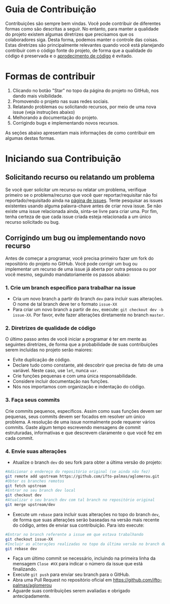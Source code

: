 # Guia de Contribuição

Contribuições são sempre bem vindas. Você pode contribuir de diferentes formas como são descritas a seguir.
No entanto, para manter a qualidade do projeto existem algumas diretrizes que precisamos que os colaboradores siga.
Desta forma, podemos manter o controle das coisas.
Estas diretrizes são principalmente relevantes quando você está planejando contribuir com o código fonte do projeto,
de forma que a qualidade do código é preservada e o [aprodecimento de código](https://en.wikipedia.org/wiki/Software_rot) é evitado.

# Formas de contribuir

1. Clicando no botão "Star" no topo da página do projeto no GitHub, nos dando mais visibilidade.
1. Promovendo o projeto nas suas redes sociais.
1. Relatando problemas ou solicitando recursos, por meio de uma nova issue (veja instruções abaixo)
1. Melhorando a documentação do projeto.
1. Corrigindo bugs e implementando novos recursos.

As seções abaixo apresentam mais informações de como contribuir em algumas destas formas.

# Iniciando sua Contribuição

## Solicitando recurso ou relatando um problema

Se você quer solicitar um recurso ou relatar um problema, verifique primeiro se o problema/recurso que você quer reportar/requisitar não foi reportado/requisitado ainda na [página de issues](https://github.com/ifto-palmas/aglomerou).
Tente pesquisar as issues existentes usando alguma palavra-chave antes de criar nova issue. 
Se não existe uma issue relacionada ainda, sinta-se livre para criar uma.
Por fim, tenha certeza de que cada issue criada esteja relacionada a um único recurso solicitado ou bug.

## Corrigindo um bug ou implementando novo recurso

Antes de começar a programar, você precisa primeiro fazer um fork do repositório do projeto no GitHub.
Você pode corrigir um bug ou implementar um recurso de uma issue já aberta por outra pessoa ou por você mesmo,
seguindo mandatoriamente os passos abaixo:

### 1. Crie um branch específico para trabalhar na issue

* Cria um novo branch a partir do branch `dev` para incluir suas alterações. O nome de tal branch deve ter o formato `issue-XX`
* Para criar um novo branch a partir de `dev`, execute: `git checkout dev -b issue-XX`. 
  Por favor, evite fazer alterações diretamente no branch `master`.

### 2. Diretrizes de qualidade de código

O último passo antes de você iniciar a programar é ter em mente as seguintes diretrizes, de forma que a probabilidade de suas contribuições serem incluídas no projeto serão maiores:

- Evite duplicação de código. 
- Declare tudo como constante, até descobrir que precisa de fato de uma variável. Neste caso, use `let`, nunca `var`.
- Crie funções pequenas e com uma única responsabilidade.
- Considere incluir documentação nas funções.
- Nós nos importamos com organização e indentação do código.

### 3. Faça seus commits

Crie commits pequenos, específicos.
Assim como suas funções devem ser pequenas, seus commits devem ser focados em resolver um único problema.
A resolução de uma issue normalmente pode requerer vários commits.
Gaste algum tempo escrevendo mensagens de commit estruturadas, informativas e que descrevem claramente o que você fez em cada commit.

### 4. Envie suas alterações

* Atualize o branch `dev` do seu fork para obter a última versão do projeto:  

```bash
#Adicionar o endereço do repositório original (se ainda não fez)
git remote add upstream https://github.com/ifto-palmas/aglomerou.git
#Obter os branches remotos
git fetch upstream
#Entrar no seu branch dev local
git checkout dev
#Atualizar o seu branch dev com tal branch no repositório original
git merge upstream/dev
```

* Execute um `rebase` para incluir suas alterações no topo do branch `dev`, de forma que suas alterações serão baseadas na versão mais recente do código, antes de enviar sua contribuição. Para isto execute:

```bash
#Entrar no branch referente a issue em que estava trabalhando
git checkout issue-XX
#Incluir as alterações realizadas no topo da última versão no branch dev
git rebase dev
```

* Faça um último commit se necessário, incluindo na primeira linha da mensagem `Close #XX` para indicar o número da issue que está finalizando.
* Execute `git push` para enviar seu branch para o GitHub.
* Abra uma Pull Request no repositório oficial em https://github.com/ifto-palmas/aglomerou
* Aguarde suas contribuições serem avaliadas e obrigado antecipadamente.

